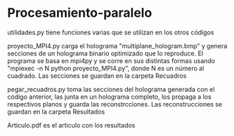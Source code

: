 # Procesamiento-paralelo

utilidades.py tiene funciones varias que se utilizan en los otros códigos

proyecto_MPI4.py carga el holograma "multiplane_hologram.bmp" y genera secciones de un holograma binario optimizado que lo reproduce. El programa se basa en mpi4py y se corre en sus distintas formas usando "mpiexec -n N python proyecto_MPI4.py", donde N es un número al cuadrado. Las secciones se guardan en la carpeta Recuadros

pegar_recuadros.py toma las secciones del holograma generada con el código anterior, las junta en un holograma completo, los propaga a los respectivos planos y guarda las reconstrcciones. Las reconstrucciones se guardan en la carpeta Resultados

Articulo.pdf es el articulo con los resultados
